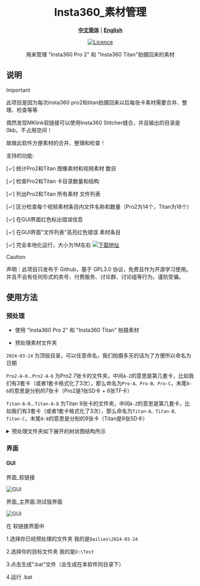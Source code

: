 <div align="center">

# Insta360_素材管理

[**中文简体**](./README.md) | [**English**](./README_en_US.md)

[![Licence](https://img.shields.io/badge/LICENSE-GPL3.0-green.svg?style=for-the-badge)](https://github.com/Han-Zhong/Insta360_MaterialOrganization/blob/main/LICENSE)

用来管理 "Insta360 Pro 2" 和 "Insta360 Titan"拍摄回来的素材

</div>

## 说明

> [!IMPORTANT]
> 此项目是因为每次insta360 pro2和titan拍摄回来以后每张卡素材需要合并、整理、检查等等
>
> 偶然发现MKlink软链接可以使用Insta360 Stitcher缝合，并且输出的目录是0kb，不占用空间！
>
> 故做此软件方便素材的合并、整理和检查！

支持的功能:

[✓] 统计Pro2和Titan 图像素材和视频素材 数目

[✓] 检查Pro2和Titan 卡目录数量和结构

[✓] 列出Pro2和Titan 所有素材 文件列表

[✓] 区分检查每个视频素材条目内文件名称和数量（Pro2为14个，Titan为18个）

[✓] 在GUI界面红色标出错误信息

[✓] 在GUI界面"文件列表"高亮红色错误 素材条目

[✓] 完全本地化运行，大小为1M左右 [![下载地址](https://img.shields.io/badge/软件下载-release-green)](https://github.com/Han-Zhong/Insta360_MaterialOrganization/blob/main/LICENSE)

> [!CAUTION]
> 声明：此项目只发布于 Github，基于 GPL3.0 协议，免费且作为开源学习使用。并且不会有任何形式的卖号、付费服务、讨论群、讨论组等行为。谨防受骗。


## 使用方法

### 预处理

- 使用 "Insta360 Pro 2" 和 "Insta360 Titan" 拍摄素材

- 预处理素材文件夹

``2024-03-24`` 为顶级目录，可以任意命名，我们拍摄多天的话为了方便所以命名为日期

``Pro2-A-0``...``Pro2-A-6`` 为Pro2 7张卡的文件夹，中间``A-Z``的意思是第几套卡，比如我们有3套卡（或者1套卡格式化了3次），那么命名为``Pro-A、Pro-B、Pro-C``，末尾``0-6``的意思是分别的7张卡（Pro2是1张SD卡 + 6张TF卡）

``Titan-A-0``...``Titan-A-8`` 为Titan 9张卡的文件夹，中间``A-Z``的意思是第几套卡，比如我们有3套卡（或者1套卡格式化了3次），那么命名为``Titan-A、Titan-B、Titan-C``，末尾``0-8``的意思是分别的9张卡（Titan是9张SD卡）

<details>
  <summary>
    预处理文件夹如下展开的树状图结构所示
  </summary>
  
```shell
2024-03-24
├─ Pro2-A-0
│    ├─ .LOST.DIR
│    ├─ .pro_suc
│    └─ VID_20240324_090228
│           ├─ origin_1_lrv.mp4
│           ├─ origin_2_lrv.mp4
│           ├─ origin_3_lrv.mp4
│           ├─ origin_4_lrv.mp4
│           ├─ origin_5_lrv.mp4
│           ├─ origin_6_lrv.mp4
│           ├─ preview.mp4
│           └─ pro.prj
├─ Pro2-A-1
│    ├─ .pro_suc
│    ├─ DCIM
│    ├─ EVENT
│    └─ VID_20240324_090228
│           └─ origin_1.mp4
├─ Pro2-A-2
│    ├─ .pro_suc
│    ├─ DCIM
│    ├─ EVENT
│    └─ VID_20240324_090228
│           └─ origin_2.mp4
├─ Pro2-A-3
│    ├─ .pro_suc
│    ├─ DCIM
│    ├─ EVENT
│    └─ VID_20240324_090228
│           └─ origin_3.mp4
├─ Pro2-A-4
│    ├─ .pro_suc
│    ├─ DCIM
│    ├─ EVENT
│    └─ VID_20240324_090228
│           └─ origin_4.mp4
├─ Pro2-A-5
│    ├─ .pro_suc
│    ├─ DCIM
│    ├─ EVENT
│    └─ VID_20240324_090228
│           └─ origin_5.mp4
├─ Pro2-A-6
│    ├─ .pro_suc
│    ├─ DCIM
│    ├─ EVENT
│    └─ VID_20240324_090228
│           └─ origin_6.mp4
├─ Titan-A-0
│    ├─ .LOST.DIR
│    ├─ .pro_suc
│    ├─ AMBA
│    ├─ EVENT
│    ├─ PIC_20240324_183332
│    │    ├─ gyro.mp4
│    │    ├─ origin_1_1.jpg
│    │    ├─ origin_1_2.jpg
│    │    ├─ origin_1_3.jpg
│    │    ├─ origin_1_4.jpg
│    │    ├─ origin_1_5.jpg
│    │    ├─ origin_1_6.jpg
│    │    ├─ origin_1_7.jpg
│    │    ├─ origin_1_8.jpg
│    │    ├─ origin_2_1.jpg
│    │    ├─ origin_2_2.jpg
│    │    ├─ origin_2_3.jpg
│    │    ├─ origin_2_4.jpg
│    │    ├─ origin_2_5.jpg
│    │    ├─ origin_2_6.jpg
│    │    ├─ origin_2_7.jpg
│    │    ├─ origin_2_8.jpg
│    │    ├─ origin_3_1.jpg
│    │    ├─ origin_3_2.jpg
│    │    ├─ origin_3_3.jpg
│    │    ├─ origin_3_4.jpg
│    │    ├─ origin_3_5.jpg
│    │    ├─ origin_3_6.jpg
│    │    ├─ origin_3_7.jpg
│    │    ├─ origin_3_8.jpg
│    │    ├─ pro.prj
│    │    └─ thumbnail.jpg
│    └─ VID_20240324_095334
│           ├─ origin_1_lrv.mp4
│           ├─ origin_2_lrv.mp4
│           ├─ origin_3_lrv.mp4
│           ├─ origin_4_lrv.mp4
│           ├─ origin_5_lrv.mp4
│           ├─ origin_6_lrv.mp4
│           ├─ origin_7_lrv.mp4
│           ├─ origin_8_lrv.mp4
│           ├─ preview.mp4
│           └─ pro.prj
├─ Titan-A-1
│    ├─ .pro_suc
│    ├─ AMBA
│    ├─ EVENT
│    ├─ PIC_20240324_183332
│    │    ├─ origin_1_1.dng
│    │    ├─ origin_2_1.dng
│    │    └─ origin_3_1.dng
│    └─ VID_20240324_095334
│           └─ origin_1.mp4
├─ Titan-A-2
│    ├─ .pro_suc
│    ├─ AMBA
│    ├─ EVENT
│    ├─ PIC_20240324_183332
│    │    ├─ origin_1_2.dng
│    │    ├─ origin_2_2.dng
│    │    └─ origin_3_2.dng
│    └─ VID_20240324_095334
│           └─ origin_2.mp4
├─ Titan-A-3
│    ├─ .pro_suc
│    ├─ AMBA
│    ├─ EVENT
│    ├─ PIC_20240324_183332
│    │    ├─ origin_1_3.dng
│    │    ├─ origin_2_3.dng
│    │    └─ origin_3_3.dng
│    └─ VID_20240324_095334
│           └─ origin_3.mp4
├─ Titan-A-4
│    ├─ .pro_suc
│    ├─ AMBA
│    ├─ EVENT
│    ├─ PIC_20240324_183332
│    │    ├─ origin_1_4.dng
│    │    ├─ origin_2_4.dng
│    │    └─ origin_3_4.dng
│    └─ VID_20240324_095334
│           └─ origin_4.mp4
├─ Titan-A-5
│    ├─ .LOST.DIR
│    ├─ .pro_suc
│    ├─ AMBA
│    ├─ EVENT
│    ├─ PIC_20240324_183332
│    │    ├─ origin_1_5.dng
│    │    ├─ origin_2_5.dng
│    │    └─ origin_3_5.dng
│    └─ VID_20240324_095334
│           └─ origin_5.mp4
├─ Titan-A-6
│    ├─ .pro_suc
│    ├─ AMBA
│    ├─ EVENT
│    ├─ PIC_20240324_183332
│    │    ├─ origin_1_6.dng
│    │    ├─ origin_2_6.dng
│    │    └─ origin_3_6.dng
│    └─ VID_20240324_095334
│           └─ origin_6.mp4
├─ Titan-A-7
│    ├─ .pro_suc
│    ├─ AMBA
│    ├─ EVENT
│    ├─ PIC_20240324_183332
│    │    ├─ origin_1_7.dng
│    │    ├─ origin_2_7.dng
│    │    └─ origin_3_7.dng
│    └─ VID_20240324_095334
│           └─ origin_7.mp4
└─ Titan-A-8
       ├─ .pro_suc
       ├─ AMBA
       ├─ EVENT
       ├─ PIC_20240324_183332
       │    ├─ origin_1_8.dng
       │    ├─ origin_2_8.dng
       │    └─ origin_3_8.dng
       └─ VID_20240324_095334
              └─ origin_8.mp4
```
</details>


### 界面

#### GUI

界面_软链接

![GUI](https://raw.githubusercontent.com/Han-Zhong/Insta360_MaterialOrganization/main/docs/gui_mklink.png)

界面_主界面:测试版界面

![GUI](https://raw.githubusercontent.com/Han-Zhong/Insta360_MaterialOrganization/main/docs/gui_main.png)

在 软链接界面中

1.选择你已经预处理的文件夹 我的是``Dailies\2024-03-24``

2.选择你的目标文件夹 我的是``D:\Test``

3.点击生成".bat"文件（会生成在本软件同目录下）

4.运行 .bat
